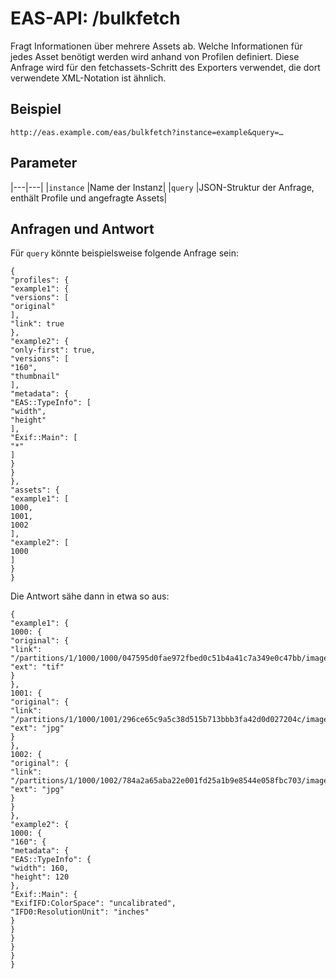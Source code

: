 #  EAS-API: /bulkfetch

Fragt Informationen über mehrere Assets ab. Welche Informationen für jedes Asset benötigt werden wird anhand von Profilen definiert. Diese Anfrage wird für den fetchassets-Schritt des Exporters verwendet, die dort verwendete XML-Notation ist ähnlich.

##  Beispiel

~~~
http://eas.example.com/eas/bulkfetch?instance=example&query=…
~~~


##  Parameter


|---|---|
|`instance`          |Name der Instanz|
|`query`             |JSON-Struktur der Anfrage, enthält Profile und angefragte Assets|

##  Anfragen und Antwort

Für `query` könnte beispielsweise folgende Anfrage sein:

~~~
{
"profiles": {
"example1": {
"versions": [
"original"
],
"link": true
},
"example2": {
"only-first": true,
"versions": [
"160",
"thumbnail"
],
"metadata": {
"EAS::TypeInfo": [
"width",
"height"
],
"Exif::Main": [
"*"
]
}
}
},
"assets": {
"example1": [
1000,
1001,
1002
],
"example2": [
1000
]
}
}
~~~

Die Antwort sähe dann in etwa so aus:

~~~
{
"example1": {
1000: {
"original": {
"link": "/partitions/1/1000/1000/047595d0fae972fbed0c51b4a41c7a349e0c47bb/image/tiff",
"ext": "tif"
}
},
1001: {
"original": {
"link": "/partitions/1/1000/1001/296ce65c9a5c38d515b713bbb3fa42d0d027204c/image/jpeg",
"ext": "jpg"
}
},
1002: {
"original": {
"link": "/partitions/1/1000/1002/784a2a65aba22e001fd25a1b9e8544e058fbc703/image/jpeg",
"ext": "jpg"
}
}
},
"example2": {
1000: {
"160": {
"metadata": {
"EAS::TypeInfo": {
"width": 160,
"height": 120
},
"Exif::Main": {
"ExifIFD:ColorSpace": "uncalibrated",
"IFD0:ResolutionUnit": "inches"
}
}
}
}
}
}
~~~
